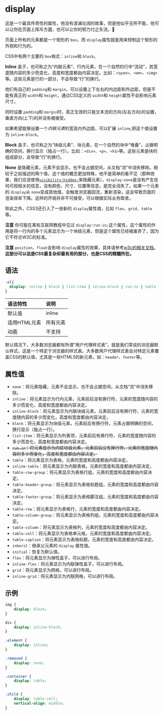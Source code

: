 # display

这是一个最具传奇性的属性，他没有波澜壮阔的故事，但是他似乎无所不能，他可以让你在页面上挥斥方遒，也可以让你的努力付之东流。🤣

页面上所有的元素都是一个矩形的 `box`，而 `display`属性就是用来控制这个矩形的外观和行为的。

CSS中有两个主要的 `box`格式：`inline`和 `block`。

**Inline** 盒子，也可称之为“内联元素”、行内元素，在一个自然的行中“流动”，其宽度随内容的多少而变化，高度和宽度都由内容决定。比如：`<span>`、`<em>`、`<img>`等。这些元素是行的一部分，不会导致“行”的换行。

他们有自己的 `padding`和 `margin`，可以设置上下左右的内边距和外边距，但是不能有真正的 `width`和 `height`，通过CSS定义的 `width`和 `height`属性不会影响元素尺寸。

同时设置 `padding`和 `margin`时，真正生效的只是文本流的方向(左右方向)的设置，垂直方向(上下)的并没有被接受。

如果希望能够设置一个*内联元素*的宽高内外边距，可以扩展 `inline`,把这个值设置为 `inline-block`。

**Block** 盒子，也可称之为“块级元素”、块元素，在一个自然的块中“堆叠”，占据明确的空间，换行显示（独占一行）。比如：`<div>`、`<p>`、`<h1>`等。这些元素是块的组成部分，会导致“行”的换行。

**None** 是隐藏元素，元素不会显示，也不会占据空间，从文档“流”中消失移除。相较于之前描述的两个值，这个值的概念更加特殊，他不是简单的看不见（那种效果，我们应该使用[`visibility:hidden;`](./visibility.md)来隐藏元素），`display:none`是没有产生任何可视相关的信息，没有颜色、尺寸、位置等信息，是完全消失了。如果一个元素的 `display`从 `none`变成其他值，会触发浏览器回流，重新渲染，这会导致页面的渲染效率下降。这样的开销并非不可接受，可以根据实际业务取舍。

除此之外，CSS3还引入了一些新的 `display`属性值，比如 `flex`、`grid`、`table`等。

**注意**  你可能在某些互联网教程中见过 `display:run-in;`这个属性，这个属性的作用是将一行内的多个元素显示为一个块级元素，但是这个属性已经被废弃了，因为它不符合W3C的标准。`

**注意**  `position`、`float`会影响 `display`属性的效果，具体请参考[w3c的相关文档](https://www.w3.org/TR/CSS2/visuren.html#dis-pos-flo)。**这部分可以说是CSS最复杂却最有用的部分，也是CSS的精髓所在。**

## 语法

```css
.el{
  display: inline | block | list-item | inline-block | run-in | table | inline-table | table-row-group | table-header-group | table-footer-group | table-row | table-column-group | table-column | table-cell | table-caption | none | inherit
}
```

| 语法特性     | 说明     |
| :----------- | :------- |
| 默认值       | inline   |
| 适用HTML元素 | 所有元素 |
| 动画         | 不支持   |

默认情况下，大多数浏览器都有所谓“用户代理样式表”，就是我们常说的浏览器默认样式，这是一个特定于浏览器的样式表。大多数用户代理样式表会对特定元素覆盖CSS的默认值，尤其是一些HTML5的新元素，如：`header`、`footer`等。

## 属性值

- `none`：将元素隐藏，元素不会显示，也不会占据空间，从文档“流”中消失移除。
- `inline`：将元素显示为行内元素，元素前后没有换行符，元素的宽度随内容的多少而变化，高度和宽度都由内容决定。
- `inline-block`：将元素显示为内联块级元素，元素前后没有换行符，元素的宽度随内容的多少而变化，高度和宽度都由内容决定。
- `block`：将元素显示为块级元素，元素前后有换行符，元素占据明确的空间，换行显示（独占一行）。
- `list-item`：将元素显示为列表项，元素前后有换行符，元素的宽度随内容的多少而变化，高度和宽度都由内容决定。
- ~~`run-in`：将元素显示为内联块级元素，元素前后没有换行符，元素的宽度随内容的多少而变化，高度和宽度都由内容决定。~~
- `table`：将元素显示为表格，元素的宽度和高度都由内容决定。
- `inline-table`：将元素显示为内联表格，元素的宽度和高度都由内容决定。
- `table-row-group`：将元素显示为表格行组，元素的宽度和高度都由内容决定。
- `table-header-group`：将元素显示为表格标题组，元素的宽度和高度都由内容决定。
- `table-footer-group`：将元素显示为表格脚注组，元素的宽度和高度都由内容决定。
- `table-row`：将元素显示为表格行，元素的宽度和高度都由内容决定。
- `table-column-group`：将元素显示为表格列组，元素的宽度和高度都由内容决定。
- `table-column`：将元素显示为表格列，元素的宽度和高度都由内容决定。
- `table-cell`：将元素显示为表格单元格，元素的宽度和高度都由内容决定。
- `table-caption`：将元素显示为表格标题，元素的宽度和高度都由内容决定。
- `inherit`：继承父元素的 `display` 属性值。
- `initial`：恢复为默认值。
- `flex`：将元素显示为弹性盒子，可以进行布局。
- `inline-flex`：将元素显示为内联弹性盒子，可以进行布局。
- `grid`：将元素显示为网格，可以进行布局。
- `inline-grid`：将元素显示为内联网格，可以进行布局。

## 示例

```css
img {
    display: block;
}

div {
    display: inline-block;
}

.element {
    display: inline;
}

.removed {
    display: none;
}

.container {
    display: table;
}

.child {
    display: table-cell;
    vertical-align: middle;
}
```
